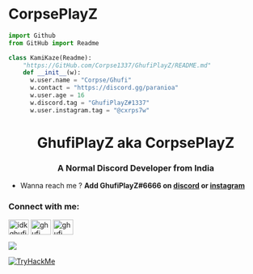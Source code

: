 # CorpsePlayZ
```py
import Github
from GitHub import Readme

class KamiKaze(Readme):
    "https://GitHub.com/Corpse1337/GhufiPlayZ/README.md"
    def __init__(w):
      w.user.name = "Corpse/Ghufi"
      w.contact = "https://discord.gg/paranioa"
      w.user.age = 16
      w.discord.tag = "GhufiPlayZ#1337"
      w.user.instagram.tag = "@cxrps7w"
```


<h1 align="center">GhufiPlayZ aka CorpsePlayZ</h1>
<h3 align="center">A Normal Discord Developer from India</h3>

- Wanna reach me ? **Add GhufiPlayZ#6666 on [discord](https://discord.com/users/960004669109846046) or [instagram](https://www.instagram.com/cxrps7w/)**


<h3 align="left">Connect with me:</h3>
<p align="left">
<a href="https://instagram.com/cxrps7w" target="blank"><img align="center" src="https://raw.githubusercontent.com/rahuldkjain/github-profile-readme-generator/master/src/images/icons/Social/instagram.svg" alt="idkghufiplayz" height="30" width="40" /></a>
<a href="https://www.youtube.com/channel/UCPj8NVTe59ro5S0UJKx23ew" target="blank"><img align="center" src="https://raw.githubusercontent.com/rahuldkjain/github-profile-readme-generator/master/src/images/icons/Social/youtube.svg" alt="ghufi" height="30" width="40" /></a>
<a href="https://discord.gg/socials" target="blank"><img align="center" src="https://raw.githubusercontent.com/rahuldkjain/github-profile-readme-generator/master/src/images/icons/Social/discord.svg" alt="ghufi" height="30" width="40" /></a>
</p>

<a href="https://discord.gg/socials" target="_blank"> <img src="https://discord.c99.nl/widget/theme-4/960004669109846046.png"/></a>


<a href="https://tryhackme/p/GhufiPlayZ" target="_blank"> <img src="https://tryhackme-badges.s3.amazonaws.com/GhufiPlayZ.png" alt="TryHackMe">

